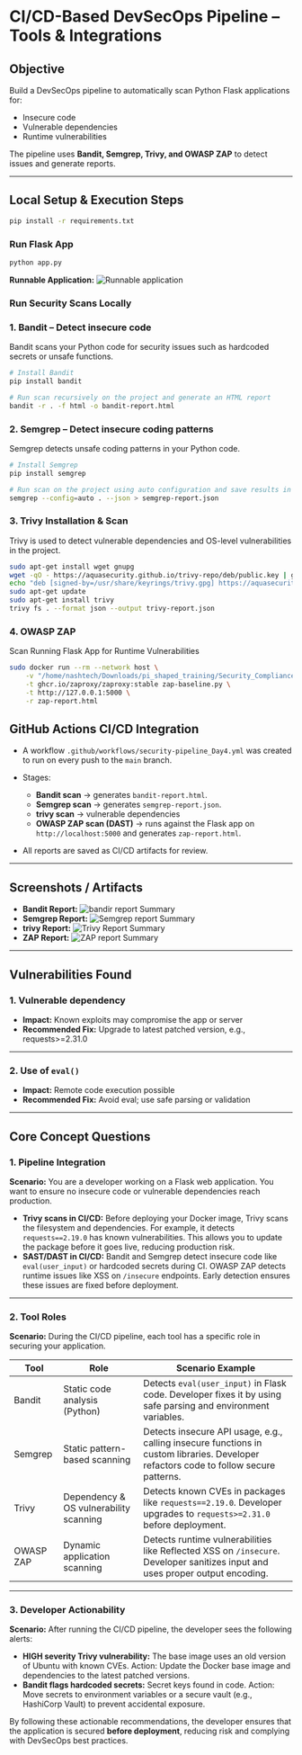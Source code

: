 # CI/CD-Based DevSecOps Pipeline – Tools & Integrations

## Objective
Build a DevSecOps pipeline to automatically scan Python Flask applications for:  
- Insecure code  
- Vulnerable dependencies  
- Runtime vulnerabilities  

The pipeline uses **Bandit, Semgrep, Trivy, and OWASP ZAP** to detect issues and generate reports.

---

## Local Setup & Execution Steps
```bash
pip install -r requirements.txt
```

###  Run Flask App
```bash
python app.py
```
**Runnable Application:** ![Runnable application](Screenshots/ApplicationImage.png)

### Run Security Scans Locally

### 1. Bandit – Detect insecure code
Bandit scans your Python code for security issues such as hardcoded secrets or unsafe functions.

```bash
# Install Bandit
pip install bandit

# Run scan recursively on the project and generate an HTML report
bandit -r . -f html -o bandit-report.html

```

### 2. Semgrep – Detect insecure coding patterns
Semgrep detects unsafe coding patterns in your Python code.

```bash
# Install Semgrep
pip install semgrep

# Run scan on the project using auto configuration and save results in JSON
semgrep --config=auto . --json > semgrep-report.json
```

### 3. Trivy Installation & Scan
Trivy is used to detect vulnerable dependencies and OS-level vulnerabilities in the project.

```bash
sudo apt-get install wget gnupg
wget -qO - https://aquasecurity.github.io/trivy-repo/deb/public.key | gpg --dearmor | sudo tee /usr/share/keyrings/trivy.gpg > /dev/null
echo "deb [signed-by=/usr/share/keyrings/trivy.gpg] https://aquasecurity.github.io/trivy-repo/deb generic main" | sudo tee -a /etc/apt/sources.list.d/trivy.list
sudo apt-get update
sudo apt-get install trivy
trivy fs . --format json --output trivy-report.json
```

### 4. OWASP ZAP
Scan Running Flask App for Runtime Vulnerabilities

```bash
sudo docker run --rm --network host \
    -v "/home/nashtech/Downloads/pi_shaped_training/Security_Compliance_workshop-Shrasti/day4:/zap/wrk/" \
    -t ghcr.io/zaproxy/zaproxy:stable zap-baseline.py \
    -t http://127.0.0.1:5000 \
    -r zap-report.html
```

## GitHub Actions CI/CD Integration

* A workflow `.github/workflows/security-pipeline_Day4.yml` was created to run on every push to the `main` branch.
* Stages:

  * **Bandit scan** → generates `bandit-report.html`.
  * **Semgrep scan** → generates `semgrep-report.json`.
  * **trivy scan** → vulnerable dependencies
  * **OWASP ZAP scan (DAST)** → runs against the Flask app on `http://localhost:5000` and generates `zap-report.html`.
* All reports are saved as CI/CD artifacts for review.

---

## Screenshots / Artifacts

* **Bandit Report:** ![bandir report Summary](Screenshots/BanditScanningImage.png)
* **Semgrep Report:** ![Semgrep report Summary](Screenshots/SemgrepScanning.png)
* **trivy Report:** ![Trivy Report Summary](Screenshots/TrivyScanning.png)
* **ZAP Report:** ![ZAP report Summary](Screenshots/ZapScanning.png)

---

## Vulnerabilities Found

### 1. Vulnerable dependency

* **Impact:**
     Known exploits may compromise the app or server
* **Recommended Fix:**
    Upgrade to latest patched version, e.g., requests>=2.31.0

---

### 2. Use of `eval()`

* **Impact:**
  Remote code execution possible
* **Recommended Fix:**
  Avoid eval; use safe parsing or validation

---

## Core Concept Questions

### 1. Pipeline Integration

**Scenario:** You are a developer working on a Flask web application. You want to ensure no insecure code or vulnerable dependencies reach production.  

- **Trivy scans in CI/CD:** Before deploying your Docker image, Trivy scans the filesystem and dependencies. For example, it detects `requests==2.19.0` has known vulnerabilities. This allows you to update the package before it goes live, reducing production risk.  
- **SAST/DAST in CI/CD:** Bandit and Semgrep detect insecure code like `eval(user_input)` or hardcoded secrets during CI. OWASP ZAP detects runtime issues like XSS on `/insecure` endpoints. Early detection ensures these issues are fixed before deployment.

---

### 2. Tool Roles

**Scenario:** During the CI/CD pipeline, each tool has a specific role in securing your application.

| Tool       | Role                           | Scenario Example |
|------------|--------------------------------|-----------------|
| Bandit     | Static code analysis (Python) | Detects `eval(user_input)` in Flask code. Developer fixes it by using safe parsing and environment variables. |
| Semgrep    | Static pattern-based scanning  | Detects insecure API usage, e.g., calling insecure functions in custom libraries. Developer refactors code to follow secure patterns. |
| Trivy      | Dependency & OS vulnerability scanning | Detects known CVEs in packages like `requests==2.19.0`. Developer upgrades to `requests>=2.31.0` before deployment. |
| OWASP ZAP  | Dynamic application scanning   | Detects runtime vulnerabilities like Reflected XSS on `/insecure`. Developer sanitizes input and uses proper output encoding. |

---

### 3. Developer Actionability

**Scenario:** After running the CI/CD pipeline, the developer sees the following alerts:

- **HIGH severity Trivy vulnerability:** The base image uses an old version of Ubuntu with known CVEs. Action: Update the Docker base image and dependencies to the latest patched versions.  
- **Bandit flags hardcoded secrets:** Secret keys found in code. Action: Move secrets to environment variables or a secure vault (e.g., HashiCorp Vault) to prevent accidental exposure.

By following these actionable recommendations, the developer ensures that the application is secured **before deployment**, reducing risk and complying with DevSecOps best practices.
